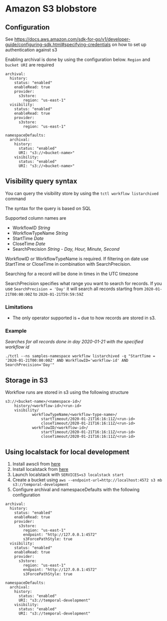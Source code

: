 # Amazon S3 blobstore
## Configuration
See https://docs.aws.amazon.com/sdk-for-go/v1/developer-guide/configuring-sdk.html#specifying-credentials on how to set up authentication against s3

Enabling archival is done by using the configuration below. `Region` and `bucket URI` are required
```
archival:
  history:
    status: "enabled"
    enableRead: true
    provider:
      s3store:
        region: "us-east-1"
  visibility:
    status: "enabled"
    enableRead: true
    provider:
      s3store:
        region: "us-east-1"

namespaceDefaults:
  archival:
    history:
      status: "enabled"
      URI: "s3://<bucket-name>"
    visibility:
      status: "enabled"
      URI: "s3://<bucket-name>"
```

## Visibility query syntax
You can query the visibility store by using the `tctl workflow listarchived` command

The syntax for the query is based on SQL

Supported column names are
- WorkflowID *String*
- WorkflowTypeName *String*
- StartTime *Date*
- CloseTime *Date*
- SearchPrecision *String - Day, Hour, Minute, Second*

WorkflowID or WorkflowTypeName is required. If filtering on date use StartTime or CloseTime in combination with SearchPrecision.

Searching for a record will be done in times in the UTC timezone

SearchPrecision specifies what range you want to search for records. If you use `SearchPrecision = 'Day'`
it will search all records starting from `2020-01-21T00:00:00Z` to `2020-01-21T59:59:59Z` 

### Limitations

- The only operator supported is `=` due to how records are stored in s3.

### Example

*Searches for all records done in day 2020-01-21 with the specified workflow id*

`./tctl --ns samples-namespace workflow listarchived -q "StartTime = '2020-01-21T00:00:00Z' AND WorkflowID='workflow-id' AND SearchPrecision='Day'"`
## Storage in S3
Workflow runs are stored in s3 using the following structure
```
s3://<bucket-name>/<namespace-id>/
	history/<workflow-id>/<run-id>
	visibility/
            workflowTypeName/<workflow-type-name>/
                startTimeout/2020-01-21T16:16:11Z/<run-id>
                closeTimeout/2020-01-21T16:16:11Z/<run-id>
            workflowID/<workflow-id>/
                startTimeout/2020-01-21T16:16:11Z/<run-id>
                closeTimeout/2020-01-21T16:16:11Z/<run-id>
```

## Using localstack for local development
1. Install awscli from [here](https://docs.aws.amazon.com/cli/latest/userguide/cli-chap-install.html)
2. Install localstack from [here](https://github.com/localstack/localstack#installing)
3. Launch localstack with `SERVICES=s3 localstack start`
4. Create a bucket using `aws --endpoint-url=http://localhost:4572 s3 mb s3://temporal-development` 
5. Configure archival and namespaceDefaults with the following configuration
```
archival:
  history:
    status: "enabled"
    enableRead: true
    provider:
      s3store:
        region: "us-east-1"
        endpoint: "http://127.0.0.1:4572"
        s3ForcePathStyle: true
  visibility:
    status: "enabled"
    enableRead: true
    provider:
      s3store:
        region: "us-east-1"
        endpoint: "http://127.0.0.1:4572"
        s3ForcePathStyle: true

namespaceDefaults:
  archival:
    history:
      status: "enabled"
      URI: "s3://temporal-development"
    visibility:
      status: "enabled"
      URI: "s3://temporal-development"
```
